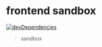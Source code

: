 # frontend sandbox

[![devDependencies](http://img.shields.io/david/dev/makotot/frontend-sandbox.svg?style=flat-square)](https://github.com/makotot/frontend-sandbox)

> sandbox

